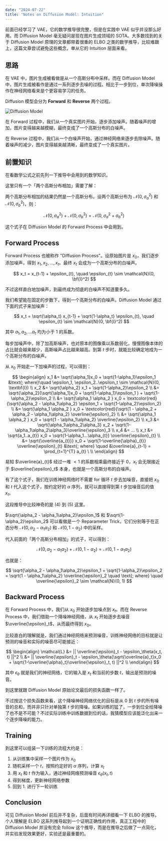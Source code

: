 ```yaml
---
date: "2024-07-22"
title: "Notes on Diffusion Model: Intuition"
---
```


前面已经学习了 VAE，它的数学推导很完整，但是在实践中 VAE 似乎并没那么好用。而 Diffusion Model 毫无疑问是现在图片生成领域的 SOTA。大多数找到的关于 Diffusion Model 原理的文章都带着很重的 ELBO 之类的数学推导，比较难跟上，这篇文章尝试避免这些概念，单从它的 Intuition 层面来看。

## 思路

在 VAE 中，图片生成被看做是从一个高斯分布中采样。而在 Diffusion Model 中，图片生成被看作是通过一系列逐步去噪的过程。相比于一步到位，单次降噪操作在神经网络看来是个更容易学习的任务。

Diffusion 模型会分为 **Forward** 和 **Reverse** 两个过程。

![Diffusion Model](/images/2024-07-28-diffusion.webp)

在 Forward 过程中，我们从一个真实图片开始，逐步添加噪声。随着噪声的增加，图片变得越来越模糊，最终变成了一个高斯分布的白噪声。

在 Reverse 过程中，我们从一个白噪声开始，通过神经网络来逐步去除噪声。随着噪声的减少，图片变得越来越清晰，最终变成了一个真实图片。

## 前置知识

在看数学公式之前先列一下推导中会用到的数学知识。

这里只有一个「两个高斯分布相加」需要了解：

两个高斯分布相加的结果仍然是一个高斯分布。设两个高斯分布为 $\mathcal{N}(0, \sigma_a^2)$ 和 $\mathcal{N}(0, \sigma_b^2)$，则：

$$
\mathcal{N}(0,\sigma_a^2) + \mathcal{N}(0, \sigma_b^2) = \mathcal{N}(0, \sigma_a^2+\sigma_b^2)
$$

这个式子在 Diffusion Model 的 Forward Process 中会用到。

## Forward Process

Forward Process 也被称作 "Diffusion Process"。设原始图片是 $x_0$，我们逐步添加噪声，得到 $x_1, x_2, ..., x_t$。最终 $x_t$ 会成为一个高斯分布的白噪声。

$$
x_t = x_{t-1} + \epsilon_{t}, \quad \epsilon_{t} \sim \mathcal{N}(0, \bf{I}^2)
$$

不过这样直白地加噪声，到最终成为彻底的白噪声不知道要多久。

我们希望能在固定的步数下，得到一个高斯分布的白噪声。Diffusion Model 通过下面的式子来加噪声：

$$
x_t = \sqrt{\alpha_t} x_{t-1} + \sqrt{1-\alpha_t} \epsilon_{t}, \quad \epsilon_{t} \sim \mathcal{N}(0, \bf{I}^2)
$$

其中 $a_1, a_2, ... a_t$ 均为小于 1 的系数。

每步加噪声中，除了加高斯噪声，也对原本的图像乘以系数弱化，慢慢图像本体的占比就会越来越少，高斯噪声占比越来越高。到第 $t$ 步时，就能比较确定地成为一个高斯分布的白噪声。

从 $x_0$ 开始走一下加噪声的过程，可以得到：

$$
\begin{align}
x_1 &= \sqrt{\alpha_1}x_0 + \sqrt{1-\alpha_1}\epsilon_1 
&\text{; where}\quad \epsilon_1, \epsilon_2..\epsilon_t \sim \mathcal{N}(0, \textbf{I}) \\
x_2 &= \sqrt{\alpha_2} x_1 + \sqrt{1-\alpha_2}\epsilon_2  \\
&= \sqrt{\alpha_2}(\sqrt{\alpha_1}x_0 + \sqrt{1-\alpha_1}\epsilon_1 ) + \sqrt{1-\alpha_2}\epsilon_2 \\
&= \sqrt{\alpha_1 \alpha_2 } x_0 + \textcolor{red}{\sqrt{\alpha_2 - \alpha_1\alpha_2} \epsilon_1 + \sqrt{1-\alpha_2}\epsilon_2} \\
&= \sqrt{\alpha_1 \alpha_2 } x_0 + \textcolor{red}{\sqrt{1 - \alpha_2 + \alpha_2 - \alpha_1\alpha_2} \overline{\epsilon}_2}  \\
&= \sqrt{\alpha_1 \alpha_2 } x_0 + \sqrt{1 - \alpha_1\alpha_2} \overline{\epsilon_2}  \\
x_3 &= \sqrt{\alpha_1\alpha_2\alpha_3} x_2 + \sqrt{1-\alpha_1\alpha_2\alpha_3}\overline{\epsilon}_3 \\
x_4 &= ... \\
x_t &= \sqrt{a_1..a_{t}} x_0 + \sqrt{1-\alpha_1...\alpha_{t}} \overline{\epsilon}_{t} \\
&= \sqrt{\overline{a_{t}}} x_0 + \sqrt{1-\overline{\alpha}_{t}} \overline{\epsilon}_{t}
&\text{; where} \quad &\overline{a}_{t-1} = \prod_{t=1}^{T} a_{t} \ \\
\end{align}
$$

易知 $\overline{a}_{t}$ 经过一堆 $<1$ 的系数相乘最终接近于 0，$x_t$ 会无限接近于 $\overline{\epsilon}_t$ 本身，也就是一个高斯分布的白噪声。

有了这个式子，我们在训练神经网络时不需要 for 循环 $t$ 步去加噪音，直接把 $x_0$ 和 $t$ 代入这个式子，按约定好的 $\alpha$ 序列，就可以直接得到第 $t$ 步加噪音后的值 $x_t$。

这段推导中比较神奇的是 $(4)$ 到 $(5)$ 这里。

$\sqrt{\alpha_2 - \alpha_1\alpha_2}\epsilon_1$ 和 $\sqrt{1-\alpha_2}\epsilon_2$ 可以看做是一个 Reparameter Trick，它们分别等于在正态分布 $\mathcal{N}(0, \alpha_2 - \alpha_1\alpha_2)$ 和 $\mathcal{N}(0, 1-\alpha_2)$ 中的采样。

代入前面的「两个高斯分布相加」的式子，可以得到：

$$
\mathcal{N}(0, \alpha_2 - \alpha_1\alpha_2) + \mathcal{N}(0, 1-\alpha_2) = \mathcal{N}(0, 1 - \alpha_1\alpha_2) 
$$

也就是：

$$
\sqrt{\alpha_2 - \alpha_1\alpha_2}\epsilon_1 + \sqrt{1-\alpha_2}\epsilon_2 = \sqrt{1 - \alpha_1\alpha_2} \overline{\epsilon}_2 \quad \text{; where} \quad \overline{\epsilon}_2 \sim \mathcal{N}(0, 1)
$$

## Backward Process

在 Forward Process 中，我们从 $x_0$ 开始逐步加噪点到 $x_t$。而在 Reverse Process 中，我们借助一个降噪神经网络，从 $x_t$ 开始逐步去噪音 $\overline{\epsilon}_t$，从而最终得到 $x_0$。

比较直白的理解就是，我们通过神经网络来预测噪音，训练神经网络的目标就是让预测的噪音和实际的噪音尽可能接近：

$$
\begin{align}
\mathcal{L} &= || \overline{\epsilon}_t - \epsilon_\theta(x_t, t) ||^2 \\
&= || \overline{\epsilon}_t - \epsilon_\theta(\sqrt{\overline{a}_t}x_0 + \sqrt{1-\overline{\alpha}_t}\overline{\epsilon}_t, t) ||^2 \\
\end{align}
$$

其中 $\epsilon_\theta$ 就是我们的神经网络，它的输入是 $x_t$ 和当前的步数 $t$，输出是预测的噪音。

到这里就跟 Diffusion Model 原始论文最后的损失函数一样了。

不过按这个损失函数来看，这个降噪神经网络优化的目标是从 $0$ 到 $t$ 步的所有噪音的总和，而并非只针对单独第 $t$ 步的降噪。如果训练的猛了，一步到位全给降噪了也不是不可能？不过实际训练中训练数据到位的话，我猜模型应该能泛化出来一个逐步降噪的能力。

## Training

到这里可以组装一下训练的流程大约是：

1. 从训练集中采样一个图片作为 $x_0$
2. 随机采样一个 $t$，按照约定好的 $\alpha$ 序列，计算 $x_t$
3. 用 $x_t$ 和 $t$ 作为输入，通过神经网络预测噪音 $\epsilon_\theta(x_t, t)$
4. 得到梯度，更新神经网络参数
5. 回到 1. 进行下一轮训练

## Conclusion

可见 Diffusion Model 前后并不复杂，后面有时间再详细看一下 ELBO 的推导。个人理解是 ELBO 这系列推导起到一个证明正确性的作用，真正工程中的 Diffusion Model 并没有完全 follow 这个推导，而是在推导之后做了一点简化，并实验发现效果更好，实验还是最重要的。